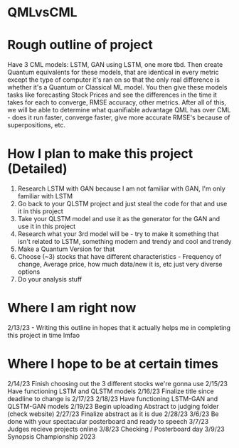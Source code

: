 # QMLvsCML

# Rough outline of project
Have 3 CML models: LSTM, GAN using LSTM, one more tbd. Then create Quantum equivalents for these models, that are identical in every metric except the type of computer it's ran on so that the only real difference is whether it's a Quantum or Classical ML model. You then give these models tasks like forecasting Stock Prices and see the differences in the time it takes for each to converge, RMSE accuracy, other metrics. After all of this, we will be able to determine what quanifiable advantage QML has over CML - does it run faster, converge faster, give more accurate RMSE's because of superpositions, etc.

# How I plan to make this project (Detailed)
 1. Research LSTM with GAN because I am not familiar with GAN, I'm only familiar with LSTM
 2. Go back to your QLSTM project and just steal the code for that and use it in this project
 3. Take your QLSTM model and use it as the generator for the GAN and use it in this project
 4. Research what your 3rd model will be - try to make it something that isn't related to LSTM, something modern and trendy and cool and trendy
 5. Make a Quantum Version for that
 6. Choose (~3) stocks that have different characteristics - Frequency of change, Average price, how much data/new it is, etc just very diverse options
 7. Do your analysis stuff
 
# Where I am right now
 2/13/23 - Writing this outline in hopes that it actually helps me in completing this project in time lmfao
 
# Where I hope to be at certain times
 2/14/23 Finish choosing out the 3 different stocks we're gonna use
 2/15/23 Have functioning LSTM and QLSTM models
 2/16/23 Finalize title since deadline to change is 2/17/23
 2/18/23 Have functioning LSTM-GAN and QLSTM-GAN models
 2/19/23 Begin uploading Abstract to judging folder (check website)
 2/27/23 Finalize abstract as it is due 2/28/23
 3/6/23 Be done with your spectacular posterboard and ready to speech
 3/7/23 Judges recieve projects online
 3/8/23 Checking / Posterboard day
 3/9/23 Synopsis Championship 2023
 
